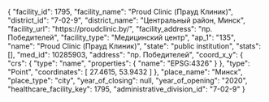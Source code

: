 {
    "facility_id": 1795,
    "facility_name": "Proud Clinic (Прауд Клиник)",
    "district_id": "7-02-9",
    "district_name": "Центральный район, Минск",
    "facility_url": "https:\/\/proudclinic.by\/",
    "facility_address": "пр. Победителей",
    "facility_type": "Медицинский центр",
    "ap_1": "135",
    "name": "Proud Clinic (Прауд Клиник)",
    "state": "public institution",
    "stats": [],
    "med_id": 10285903,
    "address": "пр. Победителей",
    "coord_x_y": {
        "crs": {
            "type": "name",
            "properties": {
                "name": "EPSG:4326"
            }
        },
        "type": "Point",
        "coordinates": [
            27.4615,
            53.9432
        ]
    },
    "place_name": "Минск",
    "place_type": "city",
    "year_of_closing": null,
    "year_of_opening": "2020",
    "healthcare_facility_key": 1795,
    "administrative_division_id": "7-02-9"
}
